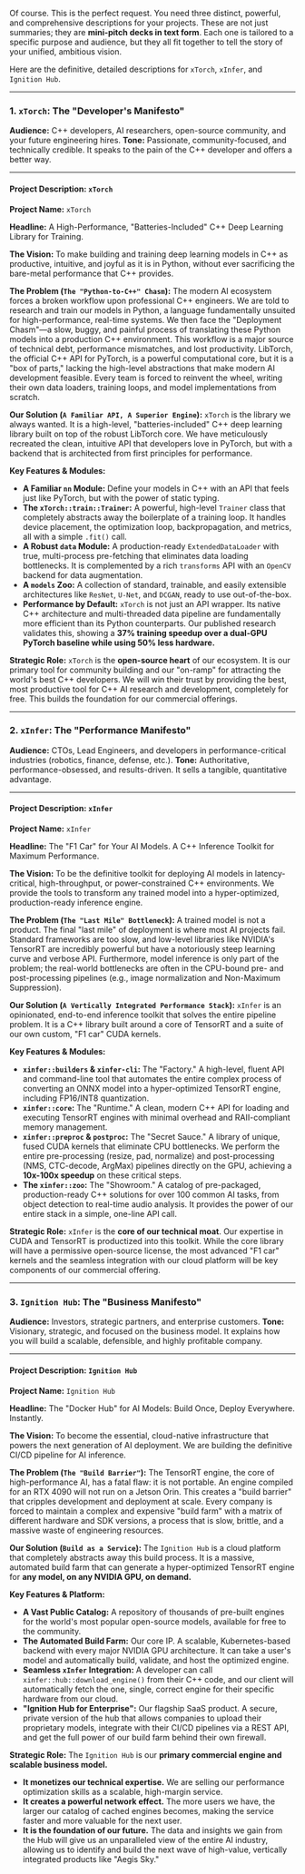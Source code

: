 Of course. This is the perfect request. You need three distinct, powerful, and comprehensive descriptions for your projects. These are not just summaries; they are **mini-pitch decks in text form**. Each one is tailored to a specific purpose and audience, but they all fit together to tell the story of your unified, ambitious vision.

Here are the definitive, detailed descriptions for `xTorch`, `xInfer`, and `Ignition Hub`.

---

### **1. `xTorch`: The "Developer's Manifesto"**

**Audience:** C++ developers, AI researchers, open-source community, and your future engineering hires.
**Tone:** Passionate, community-focused, and technically credible. It speaks to the pain of the C++ developer and offers a better way.

---

#### **Project Description: `xTorch`**

**Project Name:** `xTorch`

**Headline:** A High-Performance, "Batteries-Included" C++ Deep Learning Library for Training.

**The Vision:** To make building and training deep learning models in C++ as productive, intuitive, and joyful as it is in Python, without ever sacrificing the bare-metal performance that C++ provides.

**The Problem (`The "Python-to-C++" Chasm`):**
The modern AI ecosystem forces a broken workflow upon professional C++ engineers. We are told to research and train our models in Python, a language fundamentally unsuited for high-performance, real-time systems. We then face the "Deployment Chasm"—a slow, buggy, and painful process of translating these Python models into a production C++ environment. This workflow is a major source of technical debt, performance mismatches, and lost productivity. LibTorch, the official C++ API for PyTorch, is a powerful computational core, but it is a "box of parts," lacking the high-level abstractions that make modern AI development feasible. Every team is forced to reinvent the wheel, writing their own data loaders, training loops, and model implementations from scratch.

**Our Solution (`A Familiar API, A Superior Engine`):**
`xTorch` is the library we always wanted. It is a high-level, "batteries-included" C++ deep learning library built on top of the robust LibTorch core. We have meticulously recreated the clean, intuitive API that developers love in PyTorch, but with a backend that is architected from first principles for performance.

**Key Features & Modules:**
*   **A Familiar `nn` Module:** Define your models in C++ with an API that feels just like PyTorch, but with the power of static typing.
*   **The `xTorch::train::Trainer`:** A powerful, high-level `Trainer` class that completely abstracts away the boilerplate of a training loop. It handles device placement, the optimization loop, backpropagation, and metrics, all with a simple `.fit()` call.
*   **A Robust `data` Module:** A production-ready `ExtendedDataLoader` with true, multi-process pre-fetching that eliminates data loading bottlenecks. It is complemented by a rich `transforms` API with an `OpenCV` backend for data augmentation.
*   **A `models` Zoo:** A collection of standard, trainable, and easily extensible architectures like `ResNet`, `U-Net`, and `DCGAN`, ready to use out-of-the-box.
*   **Performance by Default:** `xTorch` is not just an API wrapper. Its native C++ architecture and multi-threaded data pipeline are fundamentally more efficient than its Python counterparts. Our published research validates this, showing a **37% training speedup over a dual-GPU PyTorch baseline while using 50% less hardware.**

**Strategic Role:**
`xTorch` is the **open-source heart** of our ecosystem. It is our primary tool for community building and our "on-ramp" for attracting the world's best C++ developers. We will win their trust by providing the best, most productive tool for C++ AI research and development, completely for free. This builds the foundation for our commercial offerings.

---

### **2. `xInfer`: The "Performance Manifesto"**

**Audience:** CTOs, Lead Engineers, and developers in performance-critical industries (robotics, finance, defense, etc.).
**Tone:** Authoritative, performance-obsessed, and results-driven. It sells a tangible, quantitative advantage.

---

#### **Project Description: `xInfer`**

**Project Name:** `xInfer`

**Headline:** The "F1 Car" for Your AI Models. A C++ Inference Toolkit for Maximum Performance.

**The Vision:** To be the definitive toolkit for deploying AI models in latency-critical, high-throughput, or power-constrained C++ environments. We provide the tools to transform any trained model into a hyper-optimized, production-ready inference engine.

**The Problem (`The "Last Mile" Bottleneck`):**
A trained model is not a product. The final "last mile" of deployment is where most AI projects fail. Standard frameworks are too slow, and low-level libraries like NVIDIA's TensorRT are incredibly powerful but have a notoriously steep learning curve and verbose API. Furthermore, model inference is only part of the problem; the real-world bottlenecks are often in the CPU-bound pre- and post-processing pipelines (e.g., image normalization and Non-Maximum Suppression).

**Our Solution (`A Vertically Integrated Performance Stack`):**
`xInfer` is an opinionated, end-to-end inference toolkit that solves the entire pipeline problem. It is a C++ library built around a core of TensorRT and a suite of our own custom, "F1 car" CUDA kernels.

**Key Features & Modules:**
*   **`xinfer::builders` & `xinfer-cli`:** The "Factory." A high-level, fluent API and command-line tool that automates the entire complex process of converting an ONNX model into a hyper-optimized TensorRT engine, including FP16/INT8 quantization.
*   **`xinfer::core`:** The "Runtime." A clean, modern C++ API for loading and executing TensorRT engines with minimal overhead and RAII-compliant memory management.
*   **`xinfer::preproc` & `postproc`:** The "Secret Sauce." A library of unique, fused CUDA kernels that eliminate CPU bottlenecks. We perform the entire pre-processing (resize, pad, normalize) and post-processing (NMS, CTC-decode, ArgMax) pipelines directly on the GPU, achieving a **10x-100x speedup** on these critical steps.
*   **The `xinfer::zoo`:** The "Showroom." A catalog of pre-packaged, production-ready C++ solutions for over 100 common AI tasks, from object detection to real-time audio analysis. It provides the power of our entire stack in a simple, one-line API call.

**Strategic Role:**
`xInfer` is the **core of our technical moat**. Our expertise in CUDA and TensorRT is productized into this toolkit. While the core library will have a permissive open-source license, the most advanced "F1 car" kernels and the seamless integration with our cloud platform will be key components of our commercial offering.

---

### **3. `Ignition Hub`: The "Business Manifesto"**

**Audience:** Investors, strategic partners, and enterprise customers.
**Tone:** Visionary, strategic, and focused on the business model. It explains how you will build a scalable, defensible, and highly profitable company.

---

#### **Project Description: `Ignition Hub`**

**Project Name:** `Ignition Hub`

**Headline:** The "Docker Hub" for AI Models: Build Once, Deploy Everywhere. Instantly.

**The Vision:** To become the essential, cloud-native infrastructure that powers the next generation of AI deployment. We are building the definitive CI/CD pipeline for AI inference.

**The Problem (`The "Build Barrier"`):**
The TensorRT engine, the core of high-performance AI, has a fatal flaw: it is not portable. An engine compiled for an RTX 4090 will not run on a Jetson Orin. This creates a "build barrier" that cripples development and deployment at scale. Every company is forced to maintain a complex and expensive "build farm" with a matrix of different hardware and SDK versions, a process that is slow, brittle, and a massive waste of engineering resources.

**Our Solution (`Build as a Service`):**
The `Ignition Hub` is a cloud platform that completely abstracts away this build process. It is a massive, automated build farm that can generate a hyper-optimized TensorRT engine for **any model, on any NVIDIA GPU, on demand.**

**Key Features & Platform:**
*   **A Vast Public Catalog:** A repository of thousands of pre-built engines for the world's most popular open-source models, available for free to the community.
*   **The Automated Build Farm:** Our core IP. A scalable, Kubernetes-based backend with every major NVIDIA GPU architecture. It can take a user's model and automatically build, validate, and host the optimized engine.
*   **Seamless `xInfer` Integration:** A developer can call `xinfer::hub::download_engine()` from their C++ code, and our client will automatically fetch the one, single, correct engine for their specific hardware from our cloud.
*   **"Ignition Hub for Enterprise":** Our flagship SaaS product. A secure, private version of the hub that allows companies to upload their proprietary models, integrate with their CI/CD pipelines via a REST API, and get the full power of our build farm behind their own firewall.

**Strategic Role:**
The `Ignition Hub` is our **primary commercial engine and scalable business model.**
*   **It monetizes our technical expertise.** We are selling our performance optimization skills as a scalable, high-margin service.
*   **It creates a powerful network effect.** The more users we have, the larger our catalog of cached engines becomes, making the service faster and more valuable for the next user.
*   **It is the foundation of our future.** The data and insights we gain from the Hub will give us an unparalleled view of the entire AI industry, allowing us to identify and build the next wave of high-value, vertically integrated products like "Aegis Sky."
